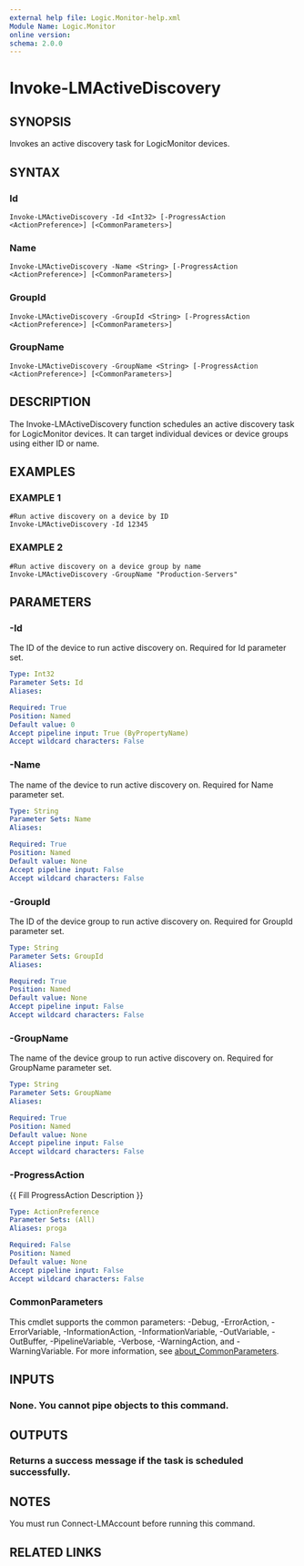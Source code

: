 ```yaml
---
external help file: Logic.Monitor-help.xml
Module Name: Logic.Monitor
online version:
schema: 2.0.0
---
```


# Invoke-LMActiveDiscovery

## SYNOPSIS
Invokes an active discovery task for LogicMonitor devices.

## SYNTAX

### Id
```
Invoke-LMActiveDiscovery -Id <Int32> [-ProgressAction <ActionPreference>] [<CommonParameters>]
```

### Name
```
Invoke-LMActiveDiscovery -Name <String> [-ProgressAction <ActionPreference>] [<CommonParameters>]
```

### GroupId
```
Invoke-LMActiveDiscovery -GroupId <String> [-ProgressAction <ActionPreference>] [<CommonParameters>]
```

### GroupName
```
Invoke-LMActiveDiscovery -GroupName <String> [-ProgressAction <ActionPreference>] [<CommonParameters>]
```

## DESCRIPTION
The Invoke-LMActiveDiscovery function schedules an active discovery task for LogicMonitor devices.
It can target individual devices or device groups using either ID or name.

## EXAMPLES

### EXAMPLE 1
```
#Run active discovery on a device by ID
Invoke-LMActiveDiscovery -Id 12345
```

### EXAMPLE 2
```
#Run active discovery on a device group by name
Invoke-LMActiveDiscovery -GroupName "Production-Servers"
```

## PARAMETERS

### -Id
The ID of the device to run active discovery on.
Required for Id parameter set.

```yaml
Type: Int32
Parameter Sets: Id
Aliases:

Required: True
Position: Named
Default value: 0
Accept pipeline input: True (ByPropertyName)
Accept wildcard characters: False
```

### -Name
The name of the device to run active discovery on.
Required for Name parameter set.

```yaml
Type: String
Parameter Sets: Name
Aliases:

Required: True
Position: Named
Default value: None
Accept pipeline input: False
Accept wildcard characters: False
```

### -GroupId
The ID of the device group to run active discovery on.
Required for GroupId parameter set.

```yaml
Type: String
Parameter Sets: GroupId
Aliases:

Required: True
Position: Named
Default value: None
Accept pipeline input: False
Accept wildcard characters: False
```

### -GroupName
The name of the device group to run active discovery on.
Required for GroupName parameter set.

```yaml
Type: String
Parameter Sets: GroupName
Aliases:

Required: True
Position: Named
Default value: None
Accept pipeline input: False
Accept wildcard characters: False
```

### -ProgressAction
{{ Fill ProgressAction Description }}

```yaml
Type: ActionPreference
Parameter Sets: (All)
Aliases: proga

Required: False
Position: Named
Default value: None
Accept pipeline input: False
Accept wildcard characters: False
```

### CommonParameters
This cmdlet supports the common parameters: -Debug, -ErrorAction, -ErrorVariable, -InformationAction, -InformationVariable, -OutVariable, -OutBuffer, -PipelineVariable, -Verbose, -WarningAction, and -WarningVariable. For more information, see [about_CommonParameters](http://go.microsoft.com/fwlink/?LinkID=113216).

## INPUTS

### None. You cannot pipe objects to this command.
## OUTPUTS

### Returns a success message if the task is scheduled successfully.
## NOTES
You must run Connect-LMAccount before running this command.

## RELATED LINKS
